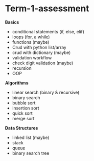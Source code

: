 # Term-1-assessment
**Basics**
- conditional statements (if, else, elif)
- loops (for, a while)
- functions (maybe)
- Crud with python list/array
- crud with dictionary (maybe)
- validation workflow 
- check digit validation (maybe)
- recursion
- OOP

**Algorithms**
- linear search (binary & recursive)
- binary search
- bubble sort
- insertion sort
- quick sort
- merge sort

**Data Structures**
- linked list (maybe)
- stack
- queue
- binary search tree

